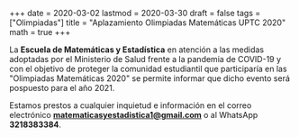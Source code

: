 +++
date      = 2020-03-02
lastmod   = 2020-03-30
draft     = false
tags      = ["Olimpiadas"]
title     = "Aplazamiento Olimpiadas Matemáticas UPTC 2020"
math      = true
+++

La **Escuela de Matemáticas y Estadística** en atención a las medidas adoptadas por el Ministerio de Salud frente a la pandemia de COVID-19 y con el objetivo de proteger la comunidad estudiantil que participaría en las "Olimpiadas Matemáticas  2020" se permite informar que dicho evento será pospuesto para el año 2021.
 
Estamos prestos a cualquier inquietud e información en el correo electrónico **matematicasyestadistica1@gmail.com** o al WhatsApp **3218383384**.
